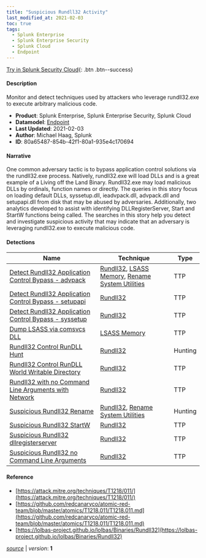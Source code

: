 ```yaml
---
title: "Suspicious Rundll32 Activity"
last_modified_at: 2021-02-03
toc: true
tags:
  - Splunk Enterprise
  - Splunk Enterprise Security
  - Splunk Cloud
  - Endpoint
---
```


[Try in Splunk Security Cloud](https://www.splunk.com/en_us/cyber-security.html){: .btn .btn--success}

#### Description

Monitor and detect techniques used by attackers who leverage rundll32.exe to execute arbitrary malicious code.

- **Product**: Splunk Enterprise, Splunk Enterprise Security, Splunk Cloud
- **Datamodel**: [Endpoint](https://docs.splunk.com/Documentation/CIM/latest/User/Endpoint)
- **Last Updated**: 2021-02-03
- **Author**: Michael Haag, Splunk
- **ID**: 80a65487-854b-42f1-80a1-935e4c170694

#### Narrative

One common adversary tactic is to bypass application control solutions via the rundll32.exe process. Natively, rundll32.exe will load DLLs and is a great example of a Living off the Land Binary. Rundll32.exe may load malicious DLLs by ordinals, function names or directly. The queries in this story focus on loading default DLLs, syssetup.dll, ieadvpack.dll, advpack.dll and setupapi.dll from disk that may be abused by adversaries. Additionally, two analytics developed to assist with identifying DLLRegisterServer, Start and StartW functions being called. The searches in this story help you detect and investigate suspicious activity that may indicate that an adversary is leveraging rundll32.exe to execute malicious code.

#### Detections

| Name        | Technique   | Type         |
| ----------- | ----------- |--------------|
| [Detect Rundll32 Application Control Bypass - advpack](/endpoint/detect_rundll32_application_control_bypass_-_advpack/) | [Rundll32](/tags/#rundll32), [LSASS Memory](/tags/#lsass-memory), [Rename System Utilities](/tags/#rename-system-utilities) | TTP |
| [Detect Rundll32 Application Control Bypass - setupapi](/endpoint/detect_rundll32_application_control_bypass_-_setupapi/) | [Rundll32](/tags/#rundll32) | TTP |
| [Detect Rundll32 Application Control Bypass - syssetup](/endpoint/detect_rundll32_application_control_bypass_-_syssetup/) | [Rundll32](/tags/#rundll32) | TTP |
| [Dump LSASS via comsvcs DLL](/endpoint/dump_lsass_via_comsvcs_dll/) | [LSASS Memory](/tags/#lsass-memory) | TTP |
| [Rundll32 Control RunDLL Hunt](/endpoint/rundll32_control_rundll_hunt/) | [Rundll32](/tags/#rundll32) | Hunting |
| [Rundll32 Control RunDLL World Writable Directory](/endpoint/rundll32_control_rundll_world_writable_directory/) | [Rundll32](/tags/#rundll32) | TTP |
| [Rundll32 with no Command Line Arguments with Network](/endpoint/rundll32_with_no_command_line_arguments_with_network/) | [Rundll32](/tags/#rundll32) | TTP |
| [Suspicious Rundll32 Rename](/endpoint/suspicious_rundll32_rename/) | [Rundll32](/tags/#rundll32), [Rename System Utilities](/tags/#rename-system-utilities) | Hunting |
| [Suspicious Rundll32 StartW](/endpoint/suspicious_rundll32_startw/) | [Rundll32](/tags/#rundll32) | TTP |
| [Suspicious Rundll32 dllregisterserver](/endpoint/suspicious_rundll32_dllregisterserver/) | [Rundll32](/tags/#rundll32) | TTP |
| [Suspicious Rundll32 no Command Line Arguments](/endpoint/suspicious_rundll32_no_command_line_arguments/) | [Rundll32](/tags/#rundll32) | TTP |

#### Reference

* [https://attack.mitre.org/techniques/T1218/011/](https://attack.mitre.org/techniques/T1218/011/)
* [https://github.com/redcanaryco/atomic-red-team/blob/master/atomics/T1218.011/T1218.011.md](https://github.com/redcanaryco/atomic-red-team/blob/master/atomics/T1218.011/T1218.011.md)
* [https://lolbas-project.github.io/lolbas/Binaries/Rundll32](https://lolbas-project.github.io/lolbas/Binaries/Rundll32)



[*source*](https://github.com/splunk/security_content/tree/develop/stories/suspicious_rundll32_activity.yml) \| *version*: **1**